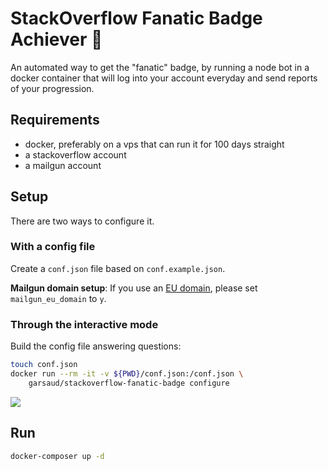 # StackOverflow Fanatic Badge Achiever 🥇
An automated way to get the "fanatic" badge, by running a node bot in a docker
container that will log into your account everyday and send reports of your
progression.

## Requirements
- docker, preferably on a vps that can run it for 100 days straight
- a stackoverflow account
- a mailgun account

## Setup
There are two ways to configure it.

### With a config file
Create a `conf.json` file based on `conf.example.json`.

**Mailgun domain setup**: If you use an [EU domain](https://www.mailgun.com/blog/we-have-a-new-region-in-europe-yall/), please set `mailgun_eu_domain` to `y`.

### Through the interactive mode
Build the config file answering questions:

```bash
touch conf.json
docker run --rm -it -v ${PWD}/conf.json:/conf.json \
    garsaud/stackoverflow-fanatic-badge configure
```

![](https://user-images.githubusercontent.com/3667366/54071538-1785ef00-426e-11e9-8d98-37b24778df0e.png)

## Run

```bash
docker-composer up -d
```
